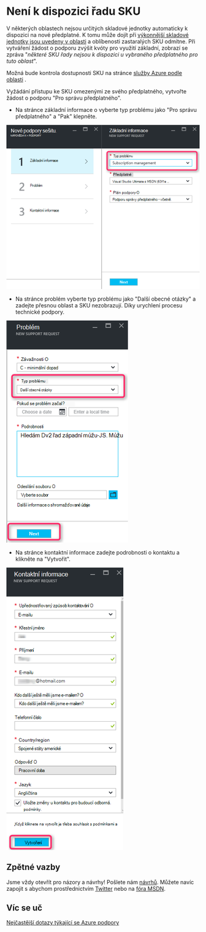 <properties
     pageTitle="Není k dispozici řadu SKU | Microsoft Azure"
     description="Některé SKU řady jsou k dispozici u vybraného předplatného pro tuto oblast."
     services="Azure Supportability"
     documentationCenter=""
     authors="ganganarayanan"
     manager="scotthit"
     editor=""/>

<tags
     ms.service="azure-supportability"
     ms.workload="na"
     ms.tgt_pltfrm="na"
     ms.devlang="na"
     ms.topic="article"
     ms.date="08/12/2016"
     ms.author="gangan"/>

# <a name="sku-series-unavailable"></a>Není k dispozici řadu SKU

V některých oblastech nejsou určitých skladové jednotky automaticky k dispozici na nové předplatné.  K tomu může dojít při [výkonnější skladové jednotky jsou uvedeny v oblasti](https://azure.microsoft.com/updates/announcing-new-dv2-series-virtual-machine-size/) a oblíbenosti zastaralých SKU odmítne.
Při vytváření žádost o podporu zvýšit kvóty pro využití základní, zobrazí se zpráva "*některé SKU řady nejsou k dispozici u vybraného předplatného pro tuto oblast*".

Možná bude kontrola dostupnosti SKU na stránce [služby Azure podle oblasti](https://azure.microsoft.com/regions/#services) . 

Vyžádání přístupu ke SKU omezenými ze svého předplatného, vytvořte žádost o podporu "Pro správu předplatného".

- Na stránce základní informace o vyberte typ problému jako "Pro správu předplatného" a "Pak" klepněte.

![Základní informace o zásuvné](./media/SKU-series-unavailable/BasicsSubMgmt.png)

- Na stránce problém vyberte typ problému jako "Další obecné otázky" a zadejte přesnou oblast a SKU nezobrazují.
Díky urychlení procesu technické podpory.

![Problém](./media/SKU-series-unavailable/ProblemSubMgmt.png)

- Na stránce kontaktní informace zadejte podrobnosti o kontaktu a klikněte na "Vytvořit".

![Kontaktní informace](./media/SKU-series-unavailable/ContactInformation.png)

## <a name="feedback"></a>Zpětné vazby
Jsme vždy otevřít pro názory a návrhy! Pošlete nám [návrhů](https://feedback.azure.com/forums/266794-support-feedback). Můžete navíc zapojit s abychom prostřednictvím [Twitter](https://twitter.com/azuresupport) nebo na [fóra MSDN](https://social.msdn.microsoft.com/Forums/azure).

## <a name="learn-more"></a>Víc se uč
[Nejčastější dotazy týkající se Azure podpory](https://azure.microsoft.com/support/faq)
